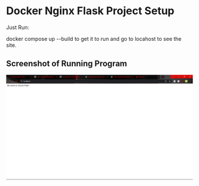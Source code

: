 # Docker Nginx Flask Project Setup

Just Run:

docker compose up --build to get it to run and go to locahost to see the site.

## Screenshot of Running Program

![Running Program](screenshots/AnandScreenshot.png)
